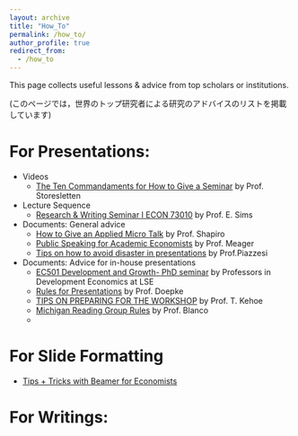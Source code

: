 ```yaml
---
layout: archive
title: "How_To"
permalink: /how_to/
author_profile: true
redirect_from:
  - /how_to
---
```


This page collects useful lessons & advice from top scholars or institutions. 

(このページでは，世界のトップ研究者による研究のアドバイスのリストを掲載しています)


For Presentations:
======
* Videos
  * [The Ten Commandaments for How to Give a Seminar](https://youtu.be/ZKdsYrbSBIM) by Prof. Storesletten
* Lecture Sequence
  * [Research & Writing Seminar I ECON 73010](https://www3.nd.edu/~esims1/grad_writing.html) by Prof. E. Sims  
* Documents: General advice
  * [How to Give an Applied Micro Talk](files/how_to/Shapiro_Presenting.pdf) by Prof. Shapiro
  * [Public Speaking for Academic Economists](files/how_to/public_speaking_for_academic_economists.pdf) by Prof. Meager
  * [Tips on how to avoid disaster in presentations](files/how_to/avoid_disaster_piazzesi.pdf) by Prof.Piazzesi
* Documents: Advice for in-house presentations
  * [EC501 Development and Growth- PhD seminar](files/how_to/LSE_PresentationGuidelines.pdf) by Professors in Development Economics at LSE
  * [Rules for Presentations](files/how_to/NWU_PresentationGuidelines.pdf) by Prof. Doepke
  * [TIPS ON PREPARING FOR THE WORKSHOP](files/how_to/kehoe_tips_presentation.pdf) by Prof. T. Kehoe
  * [Michigan Reading Group Rules](files/how_to/UMich_PresentationGuidelines.pdf) by Prof. Blanco
  *

For Slide Formatting
======
* [Tips + Tricks with Beamer for Economists](files/how_to/beamer_tips.pdf)


For Writings:
======


